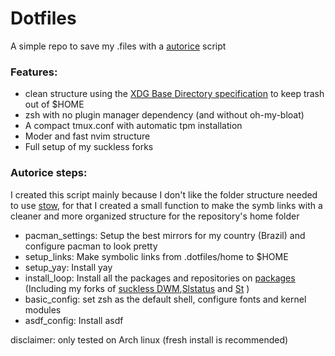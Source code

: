 # Dotfiles

A simple repo to save my .files with a [autorice](https://github.com/stealthHat/.dotfiles/blob/master/install/autorice-deploy) script

### Features:

- clean structure using the [XDG Base Directory specification](https://wiki.archlinux.org/title/XDG_Base_Directory) to keep trash out of $HOME
- zsh with no plugin manager dependency (and without oh-my-bloat)
- A compact tmux.conf with automatic tpm installation
- Moder and fast nvim structure
- Full setup of my suckless forks

### Autorice steps:

I created this script mainly because I don't like the folder structure needed to use [stow](https://www.gnu.org/software/stow/manual/stow.html#Tree-folding), for that I created a small function to make the symb links with a cleaner and more organized structure for the repository's home folder

- pacman_settings: Setup the best mirrors for my country (Brazil) and configure pacman to look pretty
- setup_links: Make symbolic links from .dotfiles/home to $HOME
- setup_yay: Install yay
- install_loop: Install all the packages and repositories on [packages](https://github.com/stealthHat/.dotfiles/tree/master/install/packages) (Including my forks of [suckless ](https://suckless.org/) [DWM](https://github.com/stealthHat/dwm),[Slstatus](https://github.com/stealthHat/slstatus) and [St](https://github.com/stealthHat/st) )
- basic_config: set zsh as the default shell, configure fonts and kernel modules
- asdf_config: Install asdf

disclaimer:
only tested on Arch linux (fresh install is recommended)
